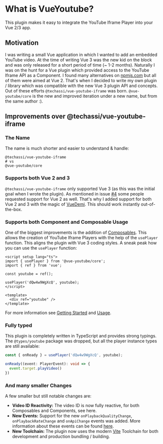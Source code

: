 # What is VueYoutube?

This plugin makes it easy to integrate the YouTube Iframe Player into your Vue 2/3 app.

## Motivation

I was writing a small Vue application in which I wanted to add an embedded YouTube video. At the time of writing Vue 3
was the new kid on the block and was only released for a short period of time (~ 1-2 months). Naturally I was on the
hunt for a Vue plugin which provided access to the YouTube Iframe API as a Component. I found many alternatives on
[npmjs.com](https://npmjs.com) but all of them were aimed at Vue 2. That's when I decided to write my own plugin /
library which was compatible with the new Vue 3 plugin API and concepts. Out of these efforts
`@techassi/vue-youtube-iframe` was born. `@vue-youtube/core` is the new and improved iteration under a new name, but
from the same author :).

## Improvements over @techassi/vue-youtube-iframe

### The Name

The name is much shorter and easier to understand & handle:

```shell
@techassi/vue-youtube-iframe
# vs
@vue-youtube/core
```

### Supports both Vue 2 and 3

`@techassi/vue-youtube-iframe` only supported Vue 3 (as this was the initial goal when I wrote the plugin). As mentioned
in issue [#4](https://github.com/Techassi/vue-youtube-iframe/issues/4) some people requested support for Vue 2 as well.
That's why I added support for both Vue 2 and 3 with the magic of [VueDemi](https://github.com/vueuse/vue-demi). This
should work instantly out-of-the-box.

### Supports both Component and Composable Usage

One of the biggest improvements is the addition of [Composables](https://vuejs.org/guide/reusability/composables.html).
This allows the creation of YouTube Iframe Players with the help of the `usePlayer` function. This aligns the plugin
with Vue 3 coding styles. A sneak peak how you can use the `usePlayer` function:

```vue
<script setup lang="ts">
import { usePlayer } from '@vue-youtube/core';
import { ref } from 'vue';

const youtube = ref();

usePlayer('dQw4w9WgXcQ', youtube);
</script>

<template>
  <div ref="youtube" />
</template>
```

For more information see [Getting Started](./getting-started) and [Usage](/usage/composable).

### Fully typed

This plugin is completely written in TypeScript and provides strong typings. The `@types/youtube` package was dropped,
but all the player instance types are still available:

```ts
const { onReady } = usePlayer('dQw4w9WgXcQ', youtube);

onReady((event: PlayerEvent): void => {
  event.target.playVideo()
})
```

### And many smaller Changes

A few smaller but still notable changes are:

- **Video ID Reactivity:** The video ID is now fully reactive, for both Composables and Components, see here.
- **New Events:** Support for the new `onPlaybackQualityChange`, `onPlaybackRateChange` and `onApiChange`
  events was added. More information about these events can be found
  [here](https://developers.google.com/youtube/iframe_api_reference#Events).
- **New Toolchain:** The plugin now uses the modern [Vite](https://vitejs.dev/) Toolchain for both development and
  production bundling / building.